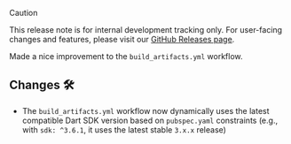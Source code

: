 <!-- markdownlint-disable MD041 -->

> [!CAUTION]
> This release note is for internal development tracking only.
> For user-facing changes and features, please visit our [GitHub Releases page](https://github.com/tommyvankessel/neo_cli/releases).

Made a nice improvement to the `build_artifacts.yml` workflow.

## Changes 🛠️

- The `build_artifacts.yml` workflow now dynamically uses the latest compatible Dart SDK version based on `pubspec.yaml` constraints (e.g., with `sdk: ^3.6.1`, it uses the latest stable `3.x.x` release)
